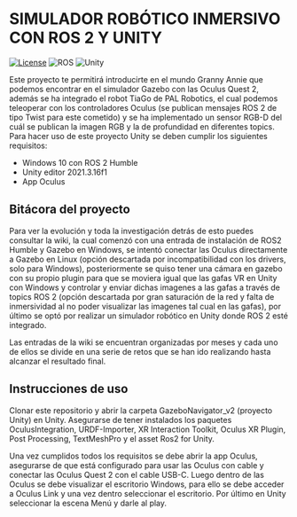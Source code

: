 # SIMULADOR ROBÓTICO INMERSIVO CON ROS 2 Y UNITY

[![License](https://img.shields.io/badge/license-Apache--2.0-green.svg)](LICENSE.md)
![ROS](https://img.shields.io/badge/ros2-humble-brightgreen)
![Unity](https://img.shields.io/badge/unity-2021.3.16f1-brightgreen)

Este proyecto te permitirá introducirte en el mundo Granny Annie que podemos encontrar en el simulador Gazebo con las Oculus Quest 2, además
se ha integrado el robot TiaGo de PAL Robotics, el cual podemos teleoperar con los controladores Oculus (se publican mensajes ROS 2 de tipo Twist para este cometido)
y se ha implementado un sensor RGB-D del cuál se publican la imagen RGB y la de profundidad en diferentes topics.  
Para hacer uso de este proyecto Unity se deben cumplir los siguientes requisitos:
- Windows 10 con ROS 2 Humble
- Unity editor 2021.3.16f1
- App Oculus  

## Bitácora del proyecto  

Para ver la evolución y toda la investigación detrás de esto puedes consultar la wiki, la cual comenzó con una entrada de instalación de ROS2 Humble y Gazebo en Windows, se intentó conectar las Oculus directamente a Gazebo en Linux (opción descartada por incompatibilidad con los drivers, solo para Windows), posteriormente se quiso tener una cámara en gazebo con su propio plugin para que se moviera igual que las gafas VR en Unity con Windows y controlar y enviar dichas imagenes a las gafas a través de topics ROS 2 (opción descartada por gran saturación de la red y falta de inmersividad al no poder visualizar las imagenes tal cual en las gafas), por último se optó por realizar un simulador robótico en Unity donde ROS 2 esté integrado.  

Las entradas de la wiki se encuentran organizadas por meses y cada uno de ellos se divide en una serie de retos que se han ido realizando hasta alcanzar el resultado final.

## Instrucciones de uso

Clonar este repositorio y abrir la carpeta GazeboNavigator_v2 (proyecto Unity) en Unity. Asegurarse de tener instalados los paquetes OculusIntegration, URDF-Importer, XR Interaction Toolkit, Oculus XR Plugin, Post Processing, TextMeshPro y el asset Ros2 for Unity.  

Una vez cumplidos todos los requisitos se debe abrir la app Oculus, asegurarse de que está configurado para usar las Oculus con cable y conectar las Oculus Quest 2 con el cable USB-C. Luego dentro de las Oculus se debe visualizar el escritorio Windows, para ello se debe acceder a Oculus Link y una vez dentro seleccionar el escritorio. Por último en Unity seleccionar la escena Menú y darle al play.  
